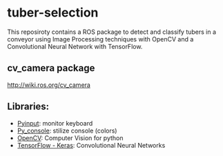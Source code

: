 # tuber-selection
This reposiroty contains a ROS package to detect and classify tubers in a conveyor using Image Processing techniques with OpenCV and a Convolutional Neural Network with TensorFlow.

## cv_camera package
http://wiki.ros.org/cv_camera


## Libraries:
- [Pyinput](https://pynput.readthedocs.io/en/latest/keyboard.html#monitoring-the-keyboard): monitor keyboard
- [Py_console](https://pypi.org/project/py-console/): stilize console (colors)
- [OpenCV](https://pypi.org/project/opencv-python/): Computer Vision for python
- [TensorFlow - Keras](https://www.tensorflow.org/api_docs/python/tf/keras): Convolutional Neural Networks